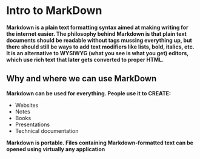 # Intro to MarkDown

**Markdown is a plain text formatting syntax aimed at making writing for the internet easier. The philosophy behind Markdown is that plain text documents should be readable without tags mussing everything up, but there should still be ways to add text modifiers like lists, bold, italics, etc. It is an alternative to WYSIWYG (what you see is what you get) editors, which use rich text that later gets converted to proper HTML.**


## Why and where we can use MarkDown 

**Markdown can be used for everything. People use it to CREATE:**
- Websites
- Notes
- Books
- Presentations
- Technical documentation

**Markdown is portable. Files containing Markdown-formatted text can be opened using virtually any application**
 
